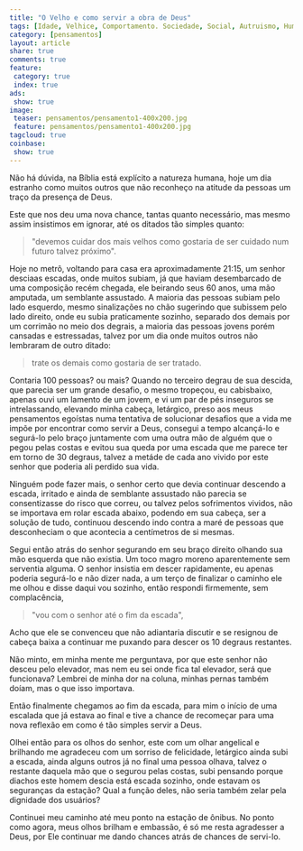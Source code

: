 ```yaml
---
title: "O Velho e como servir a obra de Deus"
tags: [Idade, Velhice, Comportamento. Sociedade, Social, Autruismo, Humanidade, Deus, Obra de Deus, Missão, Omissão]
category: [pensamentos]
layout: article
share: true
comments: true
feature:
 category: true
 index: true
ads: 
 show: true
image:
 teaser: pensamentos/pensamento1-400x200.jpg
 feature: pensamentos/pensamento1-400x200.jpg
tagcloud: true
coinbase:
 show: true
--- 
```

Não há dúvida, na Bíblia está explícito a natureza humana, hoje um dia estranho 
como muitos outros que não reconheço na atitude da pessoas um traço da presença 
de Deus.
<!--more-->

Este que nos deu uma nova chance, tantas quanto necessário, mas mesmo assim 
insistimos em ignorar, até os ditados tão simples quanto:

> "devemos cuidar dos mais velhos como gostaria de ser cuidado num futuro talvez próximo".

Hoje no metrô, voltando para casa era aproximadamente 21:15, um senhor desciaas 
escadas, onde muitos subiam, já que haviam desembarcado de uma composição recém
chegada, ele beirando seus 60 anos, uma mão amputada, um 
semblante assustado. A maioria das pessoas subiam pelo lado esquerdo, mesmo 
sinalizações no chão sugerindo que subissem pelo lado direito, onde eu subia 
praticamente sozinho, separado dos demais por um corrimão no meio dos degrais, a 
maioria das pessoas jovens porém cansadas e estressadas, talvez por um dia onde 
muitos outros não lembraram de outro ditado:

> trate os demais como gostaria de ser tratado. 

Contaria 100 pessoas? ou mais? Quando no terceiro degrau de sua descida, que parecia ser 
um grande desafio, o mesmo tropeçou, eu cabisbaixo, apenas ouvi um lamento de um 
jovem, e vi um par de pés inseguros se intrelassando, elevando minha cabeça, 
letárgico, preso aos meus pensamentos egoístas numa tentativa de solucionar 
desafios que a vida me impõe por encontrar como servir a Deus, consegui a tempo 
alcançá-lo e segurá-lo pelo braço juntamente com uma outra mão de alguém que o 
pegou pelas costas e evitou sua queda por uma escada que me parece ter em torno de 30 
degraus, talvez a metáde de cada ano vivido por este senhor que poderia ali 
perdido sua vida.

Ninguém pode fazer mais, o senhor certo que devia continuar descendo a escada, 
irritado e ainda de semblante assustado não parecia se consentizasse do risco que 
correu, ou talvez pelos sofrimentos vividos, não se importava em rolar escada abaixo, 
podendo em sua cabeça, ser a solução de tudo, continuou descendo indo contra a maré 
de pessoas que desconheciam o que acontecia a centímetros de si mesmas.

Segui então atrás do senhor segurando em seu braço direito olhando sua mão esquerda 
que não existia. Um toco magro moreno aparentemente sem serventia alguma. O 
senhor insistia em descer rapidamente, eu apenas poderia segurá-lo e não dizer 
nada, a um terço de finalizar o caminho ele me olhou e disse daqui vou sozinho, então respondi 
firmemente, sem complacência, 

> "vou com o senhor até o fim da escada", 

Acho que ele se convenceu que não adiantaria discutir e se resignou de cabeça baixa a 
continuar me puxando para descer os 10 degraus restantes.

Não minto, em minha mente me perguntava, por que este senhor não desceu pelo 
elevador, mas nem eu sei onde fica tal elevador, será que funcionava? Lembrei 
de minha dor na coluna, minhas pernas também doíam, mas o que isso importava.

Então finalmente chegamos ao fim da escada, para mim o início de uma escalada 
que já estava ao final e tive a chance de recomeçar para uma nova reflexão em 
como é tão simples servir a Deus. 

Olhei então para os olhos do senhor, este com um olhar angelical e brilhando me 
agradeceu com um sorriso de felicidade, letárgico ainda subi a escada, ainda 
alguns outros já no final uma pessoa olhava, talvez o restante daquela mão que o segurou pelas 
costas, subi pensando porque diachos este homem descia está escada sozinho, 
onde estavam os seguranças da estação? Qual a função deles, não seria também
zelar pela dignidade dos usuários?

Continuei meu caminho até meu ponto na estação de ônibus. No ponto como agora, 
meus olhos brilham e embassão, é só me resta agradesser a Deus, por Ele 
continuar me dando chances atrás de chances de servi-lo.
